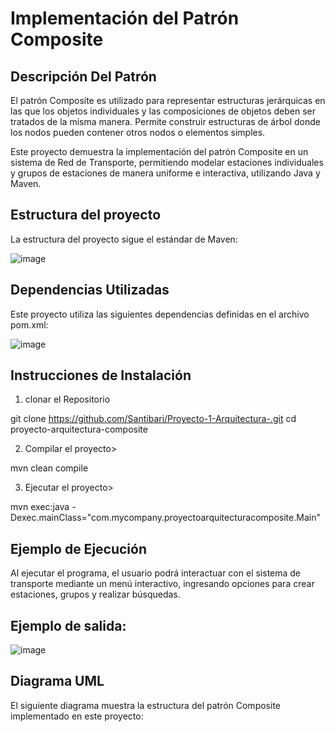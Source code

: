 # Implementación del Patrón Composite

## Descripción Del Patrón

El patrón Composite es utilizado para representar estructuras jerárquicas en las que los objetos individuales y las composiciones de objetos deben ser tratados de la misma manera. Permite construir estructuras de árbol donde los nodos pueden contener otros nodos o elementos simples.

Este proyecto demuestra la implementación del patrón Composite en un sistema de Red de Transporte, permitiendo modelar estaciones individuales y grupos de estaciones de manera uniforme e interactiva, utilizando Java y Maven.

## Estructura del proyecto
La estructura del proyecto sigue el estándar de Maven:

![image](https://github.com/user-attachments/assets/474e6a98-4210-4007-bf2f-d9a19daabca7)

## Dependencias Utilizadas

Este proyecto utiliza las siguientes dependencias definidas en el archivo pom.xml:

![image](https://github.com/user-attachments/assets/d6046d8e-4d15-4ff8-a8ac-054b2f8513ee)


## Instrucciones de Instalación

1. clonar el Repositorio

git clone https://github.com/Santibari/Proyecto-1-Arquitectura-.git
cd proyecto-arquitectura-composite

2. Compilar el proyecto>

mvn clean compile

3. Ejecutar el proyecto>

mvn exec:java -Dexec.mainClass="com.mycompany.proyectoarquitecturacomposite.Main"

## Ejemplo de Ejecución

Al ejecutar el programa, el usuario podrá interactuar con el sistema de transporte mediante un menú interactivo, ingresando opciones para crear estaciones, grupos y realizar búsquedas.

## Ejemplo de salida:

![image](https://github.com/user-attachments/assets/e67fa580-9e1b-45dc-a8e1-c82519935c99)

## Diagrama UML
El siguiente diagrama muestra la estructura del patrón Composite implementado en este proyecto:

## 

